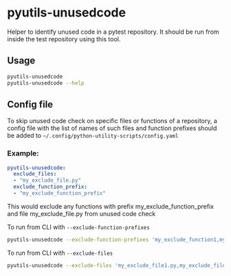 # pyutils-unusedcode
Helper to identify unused code in a pytest repository. It should be run from inside the test repository using this tool.

## Usage

```bash
pyutils-unusedcode
pyutils-unusedcode --help
```

## Config file
To skip unused code check on specific files or functions of a repository, a config file with the list of names of such files and function prefixes should be added to
`~/.config/python-utility-scripts/config.yaml`

### Example:

```yaml
pyutils-unusedcode:
  exclude_files:
  - "my_exclude_file.py"
  exclude_function_prefix:
  - "my_exclude_function_prefix"
```
This would exclude any functions with prefix my_exclude_function_prefix and file my_exclude_file.py from unused code check

To run from CLI with `--exclude-function-prefixes`

```bash
pyutils-unusedcode --exclude-function-prefixes 'my_exclude_function1,my_exclude_function2'
```

To run from CLI with `--exclude-files`

```bash
pyutils-unusedcode --exclude-files 'my_exclude_file1.py,my_exclude_file2.py'
```
